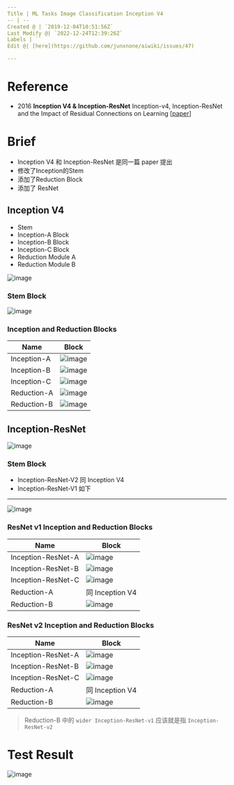 ```yaml
---
Title | ML Tasks Image Classification Inception V4
-- | --
Created @ | `2019-12-04T10:51:56Z`
Last Modify @| `2022-12-24T12:39:26Z`
Labels | ``
Edit @| [here](https://github.com/junxnone/aiwiki/issues/47)

---
```


# Reference
- 2016 **Inception V4 & Inception-ResNet**  Inception-v4, Inception-ResNet and the Impact of Residual Connections on Learning [[paper](https://arxiv.org/pdf/1602.07261.pdf)]


# Brief
- Inception V4 和 Inception-ResNet 是同一篇 paper 提出
- 修改了Inception的Stem
- 添加了Reduction Block
- 添加了 ResNet

## Inception V4
- Stem
- Inception-A Block
- Inception-B Block
- Inception-C Block
- Reduction Module A
- Reduction Module B

![image](https://user-images.githubusercontent.com/2216970/70136613-4dee7e80-16c7-11ea-947e-3e903cca736d.png)



### Stem Block

![image](https://user-images.githubusercontent.com/2216970/70136969-f0a6fd00-16c7-11ea-8338-1601dab1eef7.png)

### Inception and Reduction  Blocks

Name | Block
-- | --
Inception-A | ![image](https://user-images.githubusercontent.com/2216970/70136883-d2d99800-16c7-11ea-871e-c0b9f1489431.png)
Inception-B | ![image](https://user-images.githubusercontent.com/2216970/70137020-09171780-16c8-11ea-80f1-5fed44b92085.png)
Inception-C | ![image](https://user-images.githubusercontent.com/2216970/70137050-192ef700-16c8-11ea-8888-58877a60e2b1.png)
Reduction-A |![image](https://user-images.githubusercontent.com/2216970/70137292-95293f00-16c8-11ea-97fb-6f7650fe6b3b.png)
Reduction-B | ![image](https://user-images.githubusercontent.com/2216970/70137244-7cb92480-16c8-11ea-8f21-736ea846d46b.png)


## Inception-ResNet
![image](https://user-images.githubusercontent.com/2216970/70206506-bdfe1280-1762-11ea-92f5-d4b855ed4cb1.png)

### Stem Block
- Inception-ResNet-V2 同 Inception V4
- Inception-ResNet-V1 如下
---
![image](https://user-images.githubusercontent.com/2216970/70206443-8727fc80-1762-11ea-8f47-eebb1a36bacd.png)

### ResNet v1  Inception and Reduction  Blocks

Name | Block
-- | --
Inception-ResNet-A | ![image](https://user-images.githubusercontent.com/2216970/70206186-a1ada600-1761-11ea-8771-c5c3adfc1271.png)
Inception-ResNet-B | ![image](https://user-images.githubusercontent.com/2216970/70206205-b9852a00-1761-11ea-86f7-de4530254049.png)
Inception-ResNet-C | ![image](https://user-images.githubusercontent.com/2216970/70206266-e3d6e780-1761-11ea-9499-6b5063ed4f97.png)
Reduction-A |  同 Inception V4
Reduction-B | ![image](https://user-images.githubusercontent.com/2216970/70206230-cdc92700-1761-11ea-94e9-42937de4e2df.png)

### ResNet v2  Inception and Reduction  Blocks

Name | Block
-- | --
Inception-ResNet-A | ![image](https://user-images.githubusercontent.com/2216970/70206839-bf7c0a80-1763-11ea-93ef-dea048c5d997.png)
Inception-ResNet-B | ![image](https://user-images.githubusercontent.com/2216970/70206850-c9057280-1763-11ea-878b-08be95627ea2.png)
Inception-ResNet-C | ![image](https://user-images.githubusercontent.com/2216970/70206861-d0c51700-1763-11ea-811f-5d56b5b3b556.png)
Reduction-A |  同 Inception V4
Reduction-B | ![image](https://user-images.githubusercontent.com/2216970/70206907-f7834d80-1763-11ea-890f-c6d66789c198.png)
> Reduction-B 中的 `wider Inception-ResNet-v1` 应该就是指 `Inception-ResNet-v2`

# Test Result
![image](https://user-images.githubusercontent.com/2216970/70207200-05859e00-1765-11ea-9c53-a1e4057de850.png)

